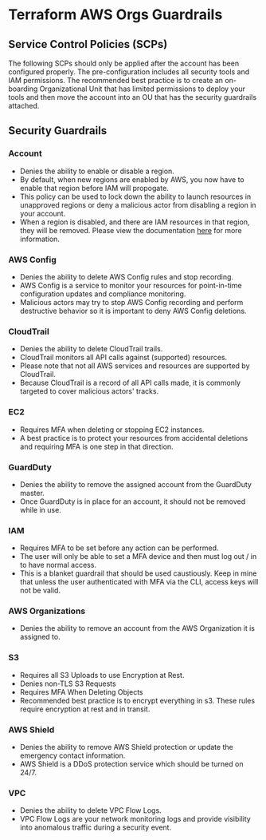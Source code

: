 # Terraform AWS Orgs Guardrails

## Service Control Policies (SCPs)

The following SCPs should only be applied after the account has been configured properly. The pre-configuration includes all security tools and IAM permissions. The recommended best practice is to create an on-boarding Organizational Unit that has limited permissions to deploy your tools and then move the account into an OU that has the security guardrails attached.

## Security Guardrails

### Account

- Denies the ability to enable or disable a region.
- By default, when new regions are enabled by AWS, you now have to enable that region before IAM will propogate. 
- This policy can be used to lock down the ability to launch resources in unapproved regions or deny a malicious actor from disabling a region in your account. 
- When a region is disabled, and there are IAM resources in that region, they will be removed. Please view the documentation [here](https://aws.amazon.com/blogs/security/setting-permissions-to-enable-accounts-for-upcoming-aws-regions/) for more information.

### AWS Config

- Denies the ability to delete AWS Config rules and stop recording. 
- AWS Config is a service to monitor your resources for point-in-time configuration updates and compliance monitoring. 
- Malicious actors may try to stop AWS Config recording and perform destructive behavior so it is important to deny AWS Config deletions.

### CloudTrail

- Denies the ability to delete CloudTrail trails. 
- CloudTrail monitors all API calls against (supported) resources. 
- Please note that not all AWS services and resources are supported by CloudTrail.
- Because CloudTrail is a record of all API calls made, it is commonly targeted to cover malicious actors' tracks.

### EC2

- Requires MFA when deleting or stopping EC2 instances.
- A best practice is to protect your resources from accidental deletions and requiring MFA is one step in that direction. 

### GuardDuty

- Denies the ability to remove the assigned account from the GuardDuty master. 
- Once GuardDuty is in place for an account, it should not be removed while in use. 

### IAM

- Requires MFA to be set before any action can be performed. 
- The user will only be able to set a MFA device and then must log out / in to have normal access.
- This is a blanket guardrail that should be used caustiously. Keep in mine that unless the user authenticated with MFA via the CLI, access keys will not be valid. 

### AWS Organizations

- Denies the ability to remove an account from the AWS Organization it is assigned to.

### S3

- Requires all S3 Uploads to use Encryption at Rest.
- Denies non-TLS S3 Requests
- Requires MFA When Deleting Objects
- Recommended best practice is to encrypt everything in s3. These rules require encryption at rest and in transit.

### AWS Shield

- Denies the ability to remove AWS Shield protection or update the emergency contact information.
- AWS Shield is a DDoS protection service which should be turned on 24/7.

### VPC

- Denies the ability to delete VPC Flow Logs.
- VPC Flow Logs are your network monitoring logs and provide visibility into anomalous traffic during a security event. 